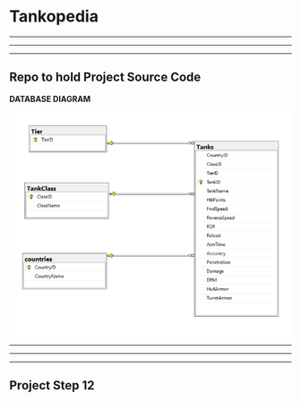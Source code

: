 # Tankopedia

***
***
***

## Repo to hold Project Source Code 

**DATABASE DIAGRAM**

![DBDiagram](https://github.com/JacobJones6154/WOTCONSOLEPROJECT/blob/master/Assets/Database%20Diagram.PNG)

***
***
***

## Project Step 12 ##


